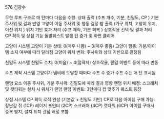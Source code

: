 576 김광수

무한 루프 구조로 매 턴마다 다음을 수행:
상태 출력 (수프 개수, 기분, 친밀도, CP )
기분 주사위 및 결과 반영
고양이 이동 주사위 및 행동 결정
방 출력 (가구 위치, 고양이 위치, 이전 위치 )
위치 기반 효과 처리 (수프 제작, 기분 회복 )
상호작용 선택 및 결과 처리
CP 획득 및 상점 기능
돌발퀘스트 발생
턴 증가 및 화면 클리어

고양이 시스템
고양이 기분 상태: 0(매우 나쁨) ~ 3(매우 좋음)
고양이 행동: 기분/아이템 소지 여부에 따라 달라짐
고양이 위치 변화: 주사위와 상태 기반으로 결정됨

친밀도 시스템
친밀도 수치: 0(미움) ~ 4(껌딱지)
상호작용, 랜덤 이벤트 등에 따라 변동

수프 제작 시스템
고양이가 냄비에 도달할 때마다 수프 수 증가
수프 수는 매 턴 표시됨

랜덤 요소
이동 주사위, 기분 주사위: 친밀도에 따라 결과 영향
랜덤 위치 배정: 스크래처 및 캣타워는 설치 시 위치가 랜덤
랜덤 이벤트: 3턴마다 컵 맞추기 퀘스트 등장

상점 시스템
CP 획득 로직 완성 (기본값 + 친밀도 기반)
CP로 다음 아이템 구매 가능:
장난감 쥐 (1CP)
레이저 포인터 (2CP)
스크래처 (4CP)
캣타워 (6CP)
아이템 구매시 중복 방지, 설치 위치 랜덤 배정 포함

